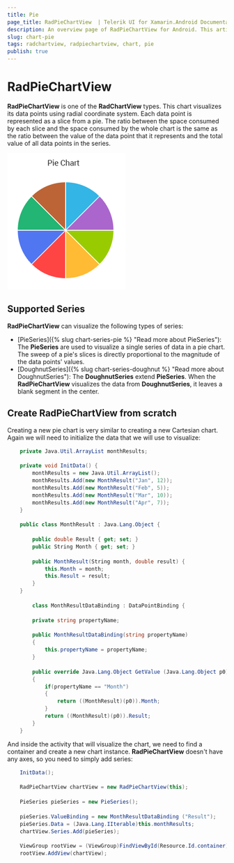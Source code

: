 ```yaml
---
title: Pie
page_title: RadPieChartView  | Telerik UI for Xamarin.Android Documentation
description: An overview page of RadPieChartView for Android. This article explains the most important things you need to know before using RadPieChartView.
slug: chart-pie
tags: radchartview, radpiechartview, chart, pie
publish: true
---  
```


# RadPieChartView

**RadPieChartView** is one of the **RadChartView** types. This chart visualizes its data points using radial coordinate system. Each data point is represented as a slice from a pie. The ratio between the space consumed by each slice and the space consumed by the whole chart is the same as the ratio between the value of the data point that it represents and the total value of all data points in the series.

![TelerikUI-Chart-Pie-Sample](images/chart-pie-sample-1.png "This is a simple Pie chart.") 

## Supported Series

**RadPieChartView** can visualize the following types of series:

* [PieSeries]({% slug chart-series-pie %} "Read more about PieSeries"): The **PieSeries** are used to visualize a single series of data in a pie chart. The sweep of a pie's slices is directly proportional to the magnitude of the data points' values. 
* [DoughnutSeries]({% slug chart-series-doughnut %} "Read more about DoughnutSeries"): The **DoughnutSeries** extend **PieSeries**. When the **RadPieChartView** visualizes the data from **DoughnutSeries**, it leaves a blank segment in the center. 

## Create RadPieChartView from scratch

Creating a new pie chart is very similar to creating a new Cartesian chart. Again we will need to initialize the data that we will use to visualize:


```C#
	private Java.Util.ArrayList monthResults;
	
	private void InitData() {
		monthResults = new Java.Util.ArrayList();
		monthResults.Add(new MonthResult("Jan", 12));
		monthResults.Add(new MonthResult("Feb", 5));
		monthResults.Add(new MonthResult("Mar", 10));
		monthResults.Add(new MonthResult("Apr", 7));
	}
	
	public class MonthResult : Java.Lang.Object {

		public double Result { get; set; }
		public String Month { get; set; }

		public MonthResult(String month, double result) {
			this.Month = month;
			this.Result = result;
		}
	}
	
		class MonthResultDataBinding : DataPointBinding {

		private string propertyName;

		public MonthResultDataBinding(string propertyName)
		{
			this.propertyName = propertyName;
		}

		public override Java.Lang.Object GetValue (Java.Lang.Object p0)
		{
			if(propertyName == "Month")
			{
				return ((MonthResult)(p0)).Month;
			}
			return ((MonthResult)(p0)).Result;
		}
	}
```
	
And inside the activity that will visualize the chart, we need to find a container and create a new chart instance. **RadPieChartView** doesn't have any axes, so you need to simply add series:


```C#
	InitData();

	RadPieChartView chartView = new RadPieChartView(this);

	PieSeries pieSeries = new PieSeries();

	pieSeries.ValueBinding = new MonthResultDataBinding ("Result");
	pieSeries.Data = (Java.Lang.IIterable)this.monthResults;
	chartView.Series.Add(pieSeries);

	ViewGroup rootView = (ViewGroup)FindViewById(Resource.Id.container);
	rootView.AddView(chartView);
```